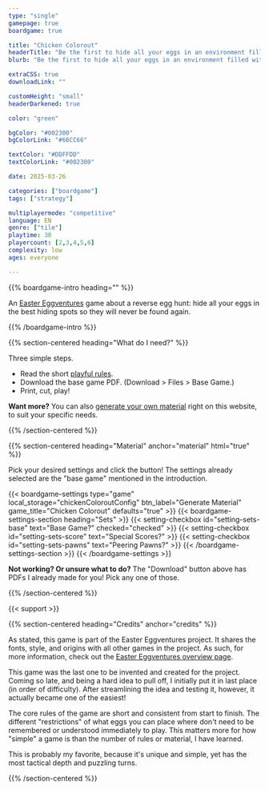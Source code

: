 ```yaml
---
type: "single"
gamepage: true
boardgame: true

title: "Chicken Colorout"
headerTitle: "Be the first to hide all your eggs in an environment filled with kids eager to find them again."
blurb: "Be the first to hide all your eggs in an environment filled with kids eager to find them again."

extraCSS: true
downloadLink: ""

customHeight: "small"
headerDarkened: true

color: "green"

bgColor: "#002300"
bgColorLink: "#66CC66"

textColor: "#DDFFDD"
textColorLink: "#002300"

date: 2025-03-26

categories: ["boardgame"]
tags: ["strategy"]

multiplayermode: "competitive"
language: EN
genre: ["tile"]
playtime: 30
playercount: [2,3,4,5,6]
complexity: low
ages: everyone

---
```


{{% boardgame-intro heading="" %}}

An [Easter Eggventures](/easter-eggventures/) game about a reverse egg hunt: hide all your eggs in the best hiding spots so they will never be found again.

{{% /boardgame-intro %}}

{{% section-centered heading="What do I need?" %}}

Three simple steps.
* Read the short [playful rules](rules).
* Download the base game PDF. (Download > Files > Base Game.)
* Print, cut, play!

**Want more?** You can also [generate your own material](#material) right on this website, to suit your specific needs.

{{% /section-centered %}}

{{% section-centered heading="Material" anchor="material" html="true" %}}

<p>Pick your desired settings and click the button! The settings already selected are the "base game" mentioned in the introduction.</p>

{{< boardgame-settings type="game" local_storage="chickenColoroutConfig" btn_label="Generate Material" game_title="Chicken Colorout" defaults="true" >}}
  {{< boardgame-settings-section heading="Sets" >}}
    {{< setting-checkbox id="setting-sets-base" text="Base Game?" checked="checked" >}}
    {{< setting-checkbox id="setting-sets-score" text="Special Scores?" >}}
    {{< setting-checkbox id="setting-sets-pawns" text="Peering Pawns?" >}} 
  {{< /boardgame-settings-section >}}
{{< /boardgame-settings >}}

<p class="settings-remark"><strong>Not working? Or unsure what to do?</strong> The "Download" button above has PDFs I already made for you! Pick any one of those.</p>

{{% /section-centered %}}

{{< support >}}

{{% section-centered heading="Credits" anchor="credits" %}}

As stated, this game is part of the Easter Eggventures project. It shares the fonts, style, and origins with all other games in the project. As such, for more information, check out the [Easter Eggventures overview page](/easter-eggventures/).

This game was the last one to be invented and created for the project. Coming so late, and being a hard idea to pull off, I initially put it in last place (in order of difficulty). After streamlining the idea and testing it, however, it actually became one of the easiest! 

The core rules of the game are short and consistent from start to finish. The different "restrictions" of what eggs you can place where don't need to be remembered or understood immediately to play. This matters more for how "simple" a game is than the number of rules or material, I have learned.

This is probably my favorite, because it's unique and simple, yet has the most tactical depth and puzzling turns.

{{% /section-centered %}}